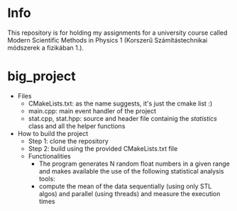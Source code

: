 # Info
This repository is for holding my assignments for a university course called Modern Scientific Methods in Physics 1 (Korszerű Számítástechnikai módszerek a fizikában 1.).

# big_project
- Files
  - CMakeLists.txt: as the name suggests, it's just the cmake list :) 
  - main.cpp: main event handler of the project
  - stat.cpp, stat.hpp: source and header file containig the *statistics* class and all the helper functions
- How to build the project
  - Step 1: clone the repository
  - Step 2: build using the provided CMakeLists.txt file
  - Functionalities
    - The program generates N random float numbers in a given range and makes available the use of the following statistical analysis tools:
    - compute the mean of the data sequentially (using only STL algos) and parallel (using threads) and measure the execution times 
